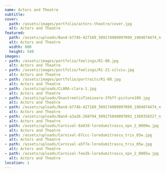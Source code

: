 ```yaml
---
name: Actors and Theatre
subtitle:
cover:
  path: /assets/images/portfolio/actors-theatre/cover.jpg
  alt: Actors and Theatre
featured:
  path: /assets/uploads/Band-b774b-427189_509174989097099_1984074474_n.jpg
  alt: Actors and Theatre
  width: 800
  height: 540
images:
- path: /assets/images/portfolio/feelings/R1-08.jpg
  alt: Actors and Theatre
- path: /assets/images/portfolio/feelings/R1-21-silviu.jpg
  alt: Actors and Theatre
- path: /assets/images/portfolio/portraits/R1-08.jpg
  alt: Actors and Theatre
- path: /assets/uploads/CLARA-clara-1.jpg
  alt: Actors and Theatre
- path: /assets/uploads/OnastreetinTimisoara-3fbff-picture109.jpg
  alt: Actors and Theatre
- path: /assets/uploads/Band-b774b-427189_509174989097099_1984074474_n.jpg
  alt: Actors and Theatre
- path: /assets/uploads/Band-a3a26-268794_509175049097093_1369358327_n.jpg
  alt: Actors and Theatre
- path: /assets/uploads/Carnival-8a93d-loredumitrascu_npn_2_0009w.jpg
  alt: Actors and Theatre
- path: /assets/uploads/Carnival-67ccc-loredumitrascu_trix_03w.jpg
  alt: Actors and Theatre
- path: /assets/uploads/Carnival-a5f7e-loredumitrascu_trix_05w.jpg
  alt: Actors and Theatre
- path: /assets/uploads/Carnival-fee2b-loredumitrascu_npn_2_0005w.jpg
  alt: Actors and Theatre
location: 1
---
```

